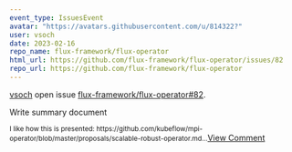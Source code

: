 ```yaml
---
event_type: IssuesEvent
avatar: "https://avatars.githubusercontent.com/u/814322?"
user: vsoch
date: 2023-02-16
repo_name: flux-framework/flux-operator
html_url: https://github.com/flux-framework/flux-operator/issues/82
repo_url: https://github.com/flux-framework/flux-operator
---
```


<a href='https://github.com/vsoch' target='_blank'>vsoch</a> open issue <a href='https://github.com/flux-framework/flux-operator/issues/82' target='_blank'>flux-framework/flux-operator#82</a>.

<p>Write summary document</p><small>I like how this is presented: https://github.com/kubeflow/mpi-operator/blob/master/proposals/scalable-robust-operator.md...</small><a href='https://github.com/flux-framework/flux-operator/issues/82' target='_blank'>View Comment</a>